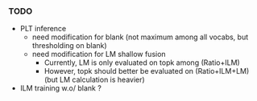 ### TODO
- PLT inference
    - need modification for blank (not maximum among all vocabs, but thresholding on blank)
    - need modification for LM shallow fusion
        - Currently, LM is only evaluated on topk among (Ratio+ILM)
        - However, topk should better be evaluated on (Ratio+ILM+LM) (but LM calculation is heavier)
- ILM training w.o/ blank ?